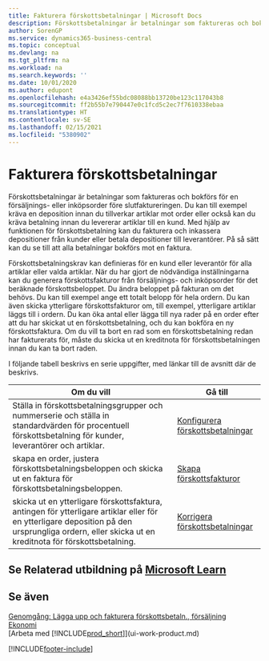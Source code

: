 ```yaml
---
title: Fakturera förskottsbetalningar | Microsoft Docs
description: Förskottsbetalningar är betalningar som faktureras och bokförs för en försäljnings- eller inköpsorder före slutfaktureringen. Du kan till exempel kräva en deposition innan du tillverkar artiklar mot order eller också kan du kräva betalning innan du levererar artiklar till en kund. Med hjälp av funktionen för förskottsbetalning kan du fakturera och inkassera depositioner från kunder eller betala depositioner till leverantörer. På så sätt kan du se till att alla betalningar bokförs mot en faktura.
author: SorenGP
ms.service: dynamics365-business-central
ms.topic: conceptual
ms.devlang: na
ms.tgt_pltfrm: na
ms.workload: na
ms.search.keywords: ''
ms.date: 10/01/2020
ms.author: edupont
ms.openlocfilehash: e4a3426ef55bdc08088bb13720be123c117043b8
ms.sourcegitcommit: ff2b55b7e790447e0c1fcd5c2ec7f7610338ebaa
ms.translationtype: HT
ms.contentlocale: sv-SE
ms.lasthandoff: 02/15/2021
ms.locfileid: "5380902"
---
```

# <a name="invoicing-prepayments"></a>Fakturera förskottsbetalningar

Förskottsbetalningar är betalningar som faktureras och bokförs för en försäljnings- eller inköpsorder före slutfaktureringen. Du kan till exempel kräva en deposition innan du tillverkar artiklar mot order eller också kan du kräva betalning innan du levererar artiklar till en kund. Med hjälp av funktionen för förskottsbetalning kan du fakturera och inkassera depositioner från kunder eller betala depositioner till leverantörer. På så sätt kan du se till att alla betalningar bokförs mot en faktura.  

 Förskottsbetalningskrav kan definieras för en kund eller leverantör för alla artiklar eller valda artiklar. När du har gjort de nödvändiga inställningarna kan du generera förskottsfakturor från försäljnings- och inköpsorder för det beräknade förskottsbeloppet. Du ändra beloppet på fakturan om det behövs. Du kan till exempel ange ett totalt belopp för hela ordern. Du kan även skicka ytterligare förskottsfakturor om, till exempel, ytterligare artiklar läggs till i ordern. Du kan öka antal eller lägga till nya rader på en order efter att du har skickat ut en förskottsbetalning, och du kan bokföra en ny förskottsfaktura. Om du vill ta bort en rad som en förskottsbetalning redan har fakturerats för, måste du skicka ut en kreditnota för förskottsbetalningen innan du kan ta bort raden.  

 I följande tabell beskrivs en serie uppgifter, med länkar till de avsnitt där de beskrivs.

|**Om du vill**|**Gå till**|  
|------------|-------------|  
|Ställa in förskottsbetalningsgrupper och nummerserie och ställa in standardvärden för procentuell förskottsbetalning för kunder, leverantörer och artiklar.|[Konfigurera förskottsbetalningar](finance-set-up-prepayments.md)|
|skapa en order, justera förskottsbetalningsbeloppen och skicka ut en faktura för förskottsbetalningsbeloppen.|[Skapa förskottsfakturor](finance-how-to-create-prepayment-invoices.md)|  
|skicka ut en ytterligare förskottsfaktura, antingen för ytterligare artiklar eller för en ytterligare deposition på den ursprungliga ordern, eller skicka ut en kreditnota för förskottsbetalning.|[Korrigera förskottsbetalningar](finance-how-to-correct-prepayments.md)|  

## <a name="see-related-training-at-microsoft-learn"></a>Se Relaterad utbildning på [Microsoft Learn](/learn/modules/prepayment-invoices-dynamics-365-business-central/index)

## <a name="see-also"></a>Se även

[Genomgång: Lägga upp och fakturera förskottsbetaln., försäljning](walkthrough-setting-up-and-invoicing-sales-prepayments.md)  
[Ekonomi](finance.md)  
[Arbeta med [!INCLUDE[prod_short](includes/prod_short.md)]](ui-work-product.md)  


[!INCLUDE[footer-include](includes/footer-banner.md)]